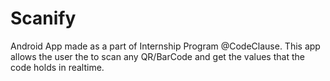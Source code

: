 # Scanify

Android App made as a part of Internship Program @CodeClause.
This app allows the user the to scan any QR/BarCode and get the values that the code holds in realtime.
